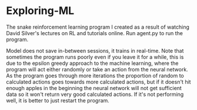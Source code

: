 # Exploring-ML
The snake reinforcement learning program I created as a result of watching David Silver's lectures on RL and tutorials online. Run agent.py to run the program.

Model does not save in-between sessions, it trains in real-time.
Note that sometimes the program runs poorly even if you leave it for a while, this is due to the epsilon greedy approach to the machine learning, where the program will act either randomly or take an action from the neural network. As the program goes through more iterations the proportion of random to calculated actions goes towards more calculated actions, but if it doesn't hit enough apples in the beginning the neural network will not get sufficient data so it won't return very good calculated actions. If it's not performing well, it is better to just restart the program.
